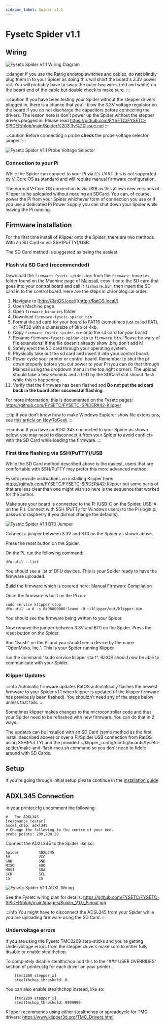 ```yaml
---
sidebar_label: Spider v1.1
---
```


# Fysetc Spider v1.1

## Wiring

![Fysetc Spider V1.1 Wiring Diagram](_media/spider-11-wiring.png)

:::danger If you use the Ratrig endstop switches and cables, do **not** blindly plug them in to your Spider as doing this will short the board's 3.3V power rail.
You will probably have to swap the outer two wires (red and white) on the board end of the cable but double check to make sure.
:::

:::caution
If you have been testing your Spider without the stepper drivers plugged in, there is a chance that you'll blow the 3.3V voltage regulator on the board if you do not discharge the capacitors before connecting the drivers. The lesson here is don't power up the Spider without the stepper drivers plugged in. Please read https://github.com/FYSETC/FYSETC-SPIDER/blob/main/Spider%203.3v%20issue.md
:::

:::caution
Before connecting a probe **check** the probe voltage selector jumper.
:::

![Fysetc Spider V1.1 Probe Voltage Selector](_media/Probe_Voltage.png)

### Connection to your Pi

While the Spider can connect to your Pi via it's UART this is not
supported by V-Core OS as standard and will require manual firmware
configuration.

The normal V-Core OS connection is via USB as this allows new versions
of Klipper to be uploaded without needing an SDCard. You can, of
course, power the Pi from your Spider whichever form of connection you
use or if you use a dedicated Pi Power Supply you can shut down your
Spider while leaving the Pi running.

## Firmware installation

For the first time install of Klipper onto the Spider; there are two
methods. With an SD Card or via SSH(PuTTY)/USB.

The SD Card method is suggested as being the
easiest.

### Flash via SD Card (recommended)

Download the `firmware-fysetc-spider.bin` from the `firmware_binaries` folder found on the Machine page of [Mainsail](http://RatOS.local/), copy it onto the SD card that goes into your control board and call it `firmware.bin`, then insert the SD card in to the control board. Here are the steps in chronological order:

1.  Navigate to [http://RatOS.local/](http://RatOS.local/)
2.  Open Machine page
3.  Open `firmware_binaries` folder
4.  Download `firmware-fysetc-spider.bin`
5.  Format the sd card for your board to FAT16 (sometimes just called FAT), or FAT32 with a clustersize of 8kb or 4kb.
6.  Copy `firmware-fysetc-spider.bin` onto the sd card for your board
7.  Rename `firmware-fysetc-spider.bin` to `firmware.bin`. Please be wary of file extensions! If the file doesn't already show .bin, don't add it!
8.  Safely eject the SD card through your operating system.
9.  Physically take out the sd card and insert it into your control board.
10. Power cycle your printer or control board. Remember to shut the pi down properly before you cut power to your Pi (you can do that through Mainsail using the dropdown menu in the top right corner). The upload should take a few seconds and a LED by the SDCard slot should flash while this is happening.
11. Verify that the firmware has been flashed and **Do not put the sd card back in the board after successful flashing**.

For more information; this is documented on the Fysetc pages:
https://github.com/FYSETC/FYSETC-SPIDER#42-Klipper

:::tip
If you don't know how to make Windows Explorer show file extensions, see [this article on HowToGeek](https://www.howtogeek.com/205086/beginner-how-to-make-windows-show-file-extensions/)
:::

:::caution
If you have an ADXL345 connected to your Spider as shown below, you may need to disconnect it from your Spider to avoid conflicts with the SD Card while loading the firmware.
:::

### First time flashing via SSH(PuTTY)/USB

While the SD Card method described above is the easiest, users that are
comfortable with SSH/PuTTY may prefer this more advanced method.

Fysetc provide instructions on installing Klipper here:
https://github.com/FYSETC/FYSETC-SPIDER#42-Klipper but some parts of
that are less clear than one might wish so here is the sequence that
worked for the author.

Make sure your board is connected to the Pi (USB-C on the Spider, USB-A
on the Pi). Connect with SSH (PuTTy for Windows users) to the Pi (login
pi, password raspberry if you did not change the defaults).

![Fysetc Spider V1.1 BT0 Jumper](_media/BT0-jumper.png)

Connect a jumper between 3.3V and BT0 on the Spider as shown above.

Press the reset button on the Spider.

On the Pi, run the following command:

    dfu-util --list

You should see a list of DFU devices. This is your Spider ready to have
the firmware uploaded.

Build the firmware which is covered here: [Manual Firmware Compilation](manual-firmware-compilation.md)

Once the firmware is built on the Pi run:

    sudo service klipper stop
    dfu-util -a 0 -s 0x08000000:leave -D ~/klipper/out/klipper.bin

You should see the firmware being written to your Spider.

Now remove the jumper between 3.3V and BT0 on the Spider. Press the reset button on the Spider.

Run "lsusb" on the Pi and you should see a device by the name "OpenMoko, Inc.". This is your Spider running Klipper.

run the command "sudo service klipper start". RatOS should now be able to communicate with your Spider.

### Klipper Updates

:::info Automatic firmware updates
RatOS automatically flashes the newest firmware to your
Spider v1.1 when klipper is updated (if the klipper firmware has previously been flashed).
You shouldn't need any of the steps below unless that fails.
:::

Sometimes klipper makes changes to the microcontroller code and thus
your Spider need to be reflashed with new firmware. You can do that in 2
ways.

The updates can be installed with an SD Card (same method as
the first install described above) or over a Pi/Spider USB connection from RatOS
using SSH(PuTTY) and the provided
~/klipper_config/config/boards/fysetc-spider/make-and-flash-mcu.sh
command so you don't need to fiddle around with SD Cards.

## Setup

If you're going through initial setup please continue in the [installation guide](installation.md#setup)

## ADXL345 Connection

In your printer.cfg uncomment the following:

    #   For ADXL345
    [resonance_tester]
    accel_chip: adxl345
    # Change the following to the centre of your bed.
    probe_points: 200,200,20

Connect the ADXL345 to the Spider like so:

    Spider         ADXL345
    5V             VCC
    GND            GND
    MISO           SDO
    MOSI           SDA
    SCK            SCL
    CS             CS

![Fysetc Spider V1.1 ADXL Wiring](_media/SpiderADXL-Wiring.png)

See the Fysetc wiring plan for details: https://github.com/FYSETC/FYSETC-SPIDER/blob/main/images/Spider_V1.0_Pinout.jpg

:::info
You might have to disconnect the ADSL345 from your Spider while you are uploading firmware using the SD Card.
:::

### Undervoltage errors

If you are using the Fysetc TMC2209 step-sticks and you're getting Undervoltage errors from the stepper drivers make sure to either fully disable or enable stealthchop.

To completely disable stealthchop add this to the "### USER OVERRIDES" section of printer.cfg for each driver on your printer:

```properties
    [tmc2209 stepper_x]
    stealthchop_threshold: 0
```

You can also enable stealthchop instead, like so:

```properties
    [tmc2209 stepper_x]
    stealthchop_threshold: 9999999
```

Klipper recommends using either stealthchop or spreadcycle for TMC drivers: https://www.klipper3d.org/TMC_Drivers.html
